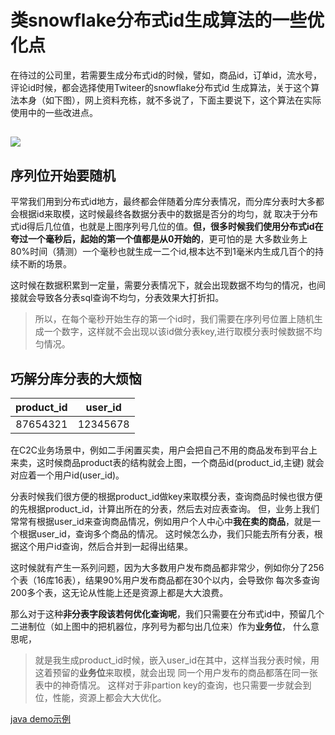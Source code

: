 # 类snowflake分布式id生成算法的一些优化点

在待过的公司里，若需要生成分布式id的时候，譬如，商品id，订单id，流水号，评论id时候，都会选择使用Twiteer的snowflake分布式id
生成算法，关于这个算法本身（如下图），网上资料充栋，就不多说了，下面主要说下，这个算法在实际使用中的一些改进点。

![](http://7xpnzc.com1.z0.glb.clouddn.com/snowflake-64bit.jpg)
----
## 序列位开始要随机

平常我们用到分布式id地方，最终都会伴随着分库分表情况，而分库分表时大多都会根据id来取模，这时候最终各数据分表中的数据是否分的均匀，就
取决于分布式id得后几位值，也就是上图序列号几位的值。**但，很多时候我们使用分布式id在夸过一个毫秒后，起始的第一个值都是从0开始的**，更可怕的是
大多数业务上80%时间（猜测）一个毫秒也就生成一二个id,根本达不到1毫米内生成几百个的持续不断的场景。

这时候在数据积累到一定量，需要分表情况下，就会出现数据不均匀的情况，也间接就会导致各分表sql查询不均匀，分表效果大打折扣。
>所以，在每个毫秒开始生存的第一个id时，我们需要在序列号位置上随机生成一个数字，这样就不会出现以该id做分表key,进行取模分表时候数据不均匀情况。


## 巧解分库分表的大烦恼

|product_id|user_id|
|:---:|:---:|
|87654321|12345678|

在C2C业务场景中，例如二手闲置买卖，用户会把自己不用的商品发布到平台上来卖，这时候商品product表的结构就会上图，一个商品id(product_id,主键)
就会对应着一个用户id(user_id)。

分表时候我们很方便的根据product_id做key来取模分表，查询商品时候也很方便的先根据product_id，计算出所在的分表，然后去对应表查询。
但，业务上我们常常有根据user_id来查询商品情况，例如用户个人中心中**我在卖的商品**，就是一个根据user_id，查询多个商品的情况。
这时候怎么办，我们只能去所有分表，根据这个用户id查询，然后合并到一起得出结果。

这时候就有产生一系列问题，因为大多数用户发布商品都非常少，例如你分了256个表（16库16表），结果90%用户发布商品都在30个以内，会导致你
每次多查询200多个表，这无论从性能上还是资源上都是大大浪费。

那么对于这种**非分表字段该若何优化查询呢**，我们只需要在分布式id中，预留几个二进制位（如上图中的把机器位，序列号为都匀出几位来）作为**业务位**，
什么意思呢，
>就是我生成product_id时候，嵌入user_id在其中，这样当我分表时候，用这着预留的**业务位**来取模，就会出现 同一个用户发布的商品都落在同一张表中的神奇情况。
这样对于非partion key的查询，也只需要一步就会到位，性能，资源上都会大大优化。

[java demo示例](/article/idc.java)



